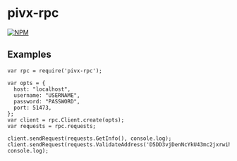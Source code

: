 pivx-rpc
================

[![NPM](https://nodei.co/npm/pivx-rpc.png)](https://nodei.co/npm/pivx-rpc/)

Examples
--------

```node
var rpc = require('pivx-rpc');

var opts = {
  host: "localhost",
  username: "USERNAME",
  password: "PASSWORD",
  port: 51473,
};
var client = rpc.Client.create(opts);
var requests = rpc.requests;

client.sendRequest(requests.GetInfo(), console.log);
client.sendRequest(requests.ValidateAddress('D5DD3vjDenNcYkU43mc2jxrwihDK7qn2Ld'), console.log);

```

